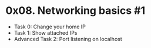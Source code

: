 # 0x08. Networking basics #1
- Task 0: Change your home IP
- Task 1: Show attached IPs
- Advanced Task 2: Port listening on localhost 